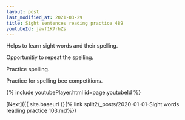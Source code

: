 ```yaml
---
layout: post
last_modified_at: 2021-03-29
title: Sight sentences reading practice 489
youtubeId: jawf1K7rhZs
---
```

 
 
Helps to learn sight words and their spelling.

Opportunitiy to repeat the spelling. 

Practice spelling. 
 
Practice for spelling bee competitions. 
 
{% include youtubePlayer.html id=page.youtubeId %}
 
 

[Next]({{ site.baseurl }}{% link  split2/_posts/2020-01-01-Sight words reading practice 103.md%})
 
